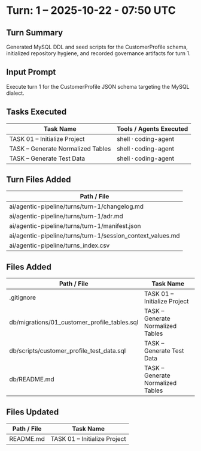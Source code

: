 # Turn: 1  – 2025-10-22 - 07:50 UTC

## Turn Summary
<!-- CODEx_TURN_SUMMARY:BEGIN -->
Generated MySQL DDL and seed scripts for the CustomerProfile schema, initialized repository hygiene, and recorded governance artifacts for turn 1.
<!-- CODEx_TURN_SUMMARY:END -->

## Input Prompt
<!-- Summarize the input prompt, schema name that initiated this turn. -->
Execute turn 1 for the CustomerProfile JSON schema targeting the MySQL dialect.

## Tasks Executed
<!-- Add a row per task executed during this turn. -->
| Task Name | Tools / Agents Executed |
| --------- | ----------------------- |
| TASK 01 – Initialize Project | shell · coding-agent |
| TASK – Generate Normalized Tables | shell · coding-agent |
| TASK – Generate Test Data | shell · coding-agent |

## Turn Files Added
<!-- List files added under the /ai directory only. One row per file. -->
| Path / File |
| ----------- |
| ai/agentic-pipeline/turns/turn-1/changelog.md |
| ai/agentic-pipeline/turns/turn-1/adr.md |
| ai/agentic-pipeline/turns/turn-1/manifest.json |
| ai/agentic-pipeline/turns/turn-1/session_context_values.md |
| ai/agentic-pipeline/turns_index.csv |

## Files Added
<!-- Exclude anything under /ai. Include the task that created the file. -->
| Path / File | Task Name |
| ----------- | --------- |
| .gitignore | TASK 01 – Initialize Project |
| db/migrations/01_customer_profile_tables.sql | TASK – Generate Normalized Tables |
| db/scripts/customer_profile_test_data.sql | TASK – Generate Test Data |
| db/README.md | TASK – Generate Normalized Tables |

## Files Updated
<!-- Exclude anything under /ai. Include the task that updated the file. -->
| Path / File | Task Name |
| ----------- | --------- |
| README.md | TASK 01 – Initialize Project |
